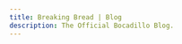 ```yaml
---
title: Breaking Bread | Blog
description: The Official Bocadillo Blog.
---
```


<Jumbotron title="Breaking Bread 🥪" :description="$page.frontmatter.description"/>

<PostList page="blog"/>
